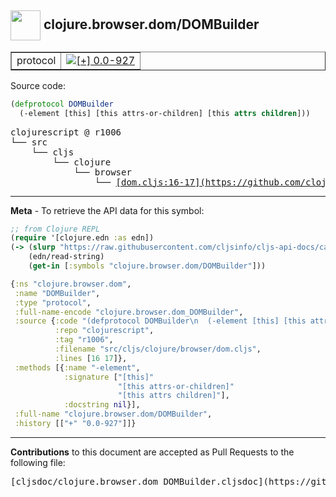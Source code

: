 ## <img width="48px" valign="middle" src="http://i.imgur.com/Hi20huC.png"> clojure.browser.dom/DOMBuilder

 <table border="1">
<tr>

<td>protocol</td>
<td><a href="https://github.com/cljsinfo/cljs-api-docs/tree/0.0-927"><img valign="middle" alt="[+] 0.0-927" src="https://img.shields.io/badge/+-0.0--927-lightgrey.svg"></a> </td>
</tr>
</table>






Source code:

```clj
(defprotocol DOMBuilder
  (-element [this] [this attrs-or-children] [this attrs children]))
```

 <pre>
clojurescript @ r1006
└── src
    └── cljs
        └── clojure
            └── browser
                └── <ins>[dom.cljs:16-17](https://github.com/clojure/clojurescript/blob/r1006/src/cljs/clojure/browser/dom.cljs#L16-L17)</ins>
</pre>


---

__Meta__ - To retrieve the API data for this symbol:

```clj
;; from Clojure REPL
(require '[clojure.edn :as edn])
(-> (slurp "https://raw.githubusercontent.com/cljsinfo/cljs-api-docs/catalog/cljs-api.edn")
    (edn/read-string)
    (get-in [:symbols "clojure.browser.dom/DOMBuilder"]))
```

```clj
{:ns "clojure.browser.dom",
 :name "DOMBuilder",
 :type "protocol",
 :full-name-encode "clojure.browser.dom_DOMBuilder",
 :source {:code "(defprotocol DOMBuilder\n  (-element [this] [this attrs-or-children] [this attrs children]))",
          :repo "clojurescript",
          :tag "r1006",
          :filename "src/cljs/clojure/browser/dom.cljs",
          :lines [16 17]},
 :methods [{:name "-element",
            :signature ["[this]"
                        "[this attrs-or-children]"
                        "[this attrs children]"],
            :docstring nil}],
 :full-name "clojure.browser.dom/DOMBuilder",
 :history [["+" "0.0-927"]]}

```

---

__Contributions__ to this document are accepted as Pull Requests to the following file:

 <pre>
[cljsdoc/clojure.browser.dom_DOMBuilder.cljsdoc](https://github.com/cljsinfo/cljs-api-docs/blob/master/cljsdoc/clojure.browser.dom_DOMBuilder.cljsdoc)
</pre>

